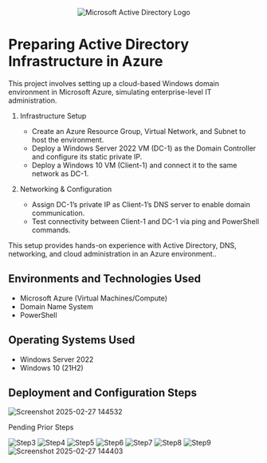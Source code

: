 <p align="center">
<img src="https://i.imgur.com/pU5A58S.png" alt="Microsoft Active Directory Logo"/>
</p>

<h1>Preparing Active Directory Infrastructure in Azure</h1>

This project involves setting up a cloud-based Windows domain environment in Microsoft Azure, simulating enterprise-level IT administration.

  1. Infrastructure Setup
      - Create an Azure Resource Group, Virtual Network, and Subnet to host the environment.
      - Deploy a Windows Server 2022 VM (DC-1) as the Domain Controller and configure its static private IP.
      - Deploy a Windows 10 VM (Client-1) and connect it to the same network as DC-1.

  2. Networking & Configuration
      - Assign DC-1’s private IP as Client-1’s DNS server to enable domain communication.
      - Test connectivity between Client-1 and DC-1 via ping and PowerShell commands.

This setup provides hands-on experience with Active Directory, DNS, networking, and cloud administration in an Azure environment..<br />

<h2>Environments and Technologies Used</h2>

- Microsoft Azure (Virtual Machines/Compute)
- Domain Name System
- PowerShell


<h2>Operating Systems Used </h2>

- Windows Server 2022
- Windows 10 (21H2)


<h2>Deployment and Configuration Steps</h2>



![Screenshot 2025-02-27 144532](https://github.com/user-attachments/assets/d8b16f74-7eb1-4184-8924-da7ffe2da760)



Pending Prior Steps

![Step3](https://github.com/user-attachments/assets/6a44cc6a-c1b0-479f-aee7-987665ce4707)
![Step4](https://github.com/user-attachments/assets/18ea8066-ac12-4437-9148-09b0ea8f1209)
![Step5](https://github.com/user-attachments/assets/5b142d40-92cd-4092-a65a-c5416261234a)
![Step6](https://github.com/user-attachments/assets/48aace3e-17a1-43c3-b02b-c63bdd2e3aea)
![Step7](https://github.com/user-attachments/assets/118c6d05-568e-459d-afb5-4f5d5cc6d133)
![Step8](https://github.com/user-attachments/assets/4139a882-ef5c-4801-b969-c0201e2f9274)
![Step9](https://github.com/user-attachments/assets/c59858de-1e61-4abc-9f88-7fa5e1e2f3c6)
![Screenshot 2025-02-27 144403](https://github.com/user-attachments/assets/3fd1dffc-61e4-4aa9-aaa9-0405b2bdaed9)
